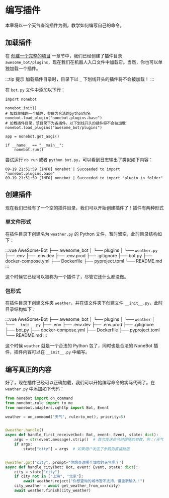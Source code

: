 # 编写插件

本章将以一个天气查询插件为例，教学如何编写自己的命令。

## 加载插件

在 [创建一个完整的项目](creating-a-project) 一章节中，我们已经创建了插件目录 `awesome_bot/plugins`，现在我们在机器人入口文件中加载它。当然，你也可以单独加载一个插件。

:::tip 提示
加载插件目录时，目录下以 `_` 下划线开头的插件将不会被加载！
:::

在 `bot.py` 文件中添加以下行：

```python{5,7}
import nonebot

nonebot.init()
# 加载单独的一个插件，参数为合法的python包名
nonebot.load_plugin("nonebot.plugins.base")
# 加载插件目录，该目录下为各插件，以下划线开头的插件将不会被加载
nonebot.load_plugins("awesome_bot/plugins")

app = nonebot.get_asgi()

if __name__ == "__main__":
    nonebot.run()
```

尝试运行 `nb run` 或者 `python bot.py`，可以看到日志输出了类似如下内容：

```plain
09-19 21:51:59 [INFO] nonebot | Succeeded to import "nonebot.plugins.base"
09-19 21:51:59 [INFO] nonebot | Succeeded to import "plugin_in_folder"
```

## 创建插件

现在我们已经有了一个空的插件目录，我们可以开始创建插件了！插件有两种形式

### 单文件形式

在插件目录下创建名为 `weather.py` 的 Python 文件，暂时留空，此时目录结构如下：

<!-- prettier-ignore-start -->
:::vue
AweSome-Bot
├── awesome_bot
│   └── plugins
│      └── `weather.py`
├── .env
├── .env.dev
├── .env.prod
├── .gitignore
├── bot.py
├── docker-compose.yml
├── Dockerfile
├── pyproject.toml
└── README.md
:::
<!-- prettier-ignore-end -->

这个时候它已经可以被称为一个插件了，尽管它还什么都没做。

### 包形式

在插件目录下创建文件夹 `weather`，并在该文件夹下创建文件 `__init__.py`，此时目录结构如下：

<!-- prettier-ignore-start -->
:::vue
AweSome-Bot
├── awesome_bot
│   └── plugins
│      └── `weather`
│         └── `__init__.py`
├── .env
├── .env.dev
├── .env.prod
├── .gitignore
├── bot.py
├── docker-compose.yml
├── Dockerfile
├── pyproject.toml
└── README.md
:::
<!-- prettier-ignore-end -->

这个时候 `weather` 就是一个合法的 Python 包了，同时也是合法的 NoneBot 插件，插件内容可以在 `__init__.py` 中编写。

## 编写真正的内容

好了，现在插件已经可以正确加载，我们可以开始编写命令的实际代码了。在 `weather.py` 中添加如下代码：

```python
from nonebot import on_command
from nonebot.rule import to_me
from nonebot.adapters.cqhttp import Bot, Event

weather = on_command("天气", rule=to_me(), priority=5)


@weather.handle()
async def handle_first_receive(bot: Bot, event: Event, state: dict):
    args = str(event.message).strip()  # 首次发送命令时跟随的参数，例：/天气 上海，则args为上海
    if args:
        state["city"] = args  # 如果用户发送了参数则直接赋值


@weather.got("city", prompt="你想查询哪个城市的天气呢？")
async def handle_city(bot: Bot, event: Event, state: dict):
    city = state["city"]
    if city not in ["上海", "北京"]:
        await weather.reject("你想查询的城市暂不支持，请重新输入！")
    city_weather = await get_weather_from_xxx(city)
    await weather.finish(city_weather)
```
